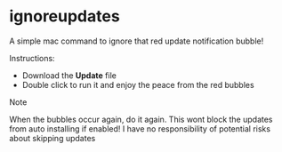 # ignoreupdates
A simple mac command to ignore that red update notification bubble! 

Instructions:
* Download the **Update** file
* Double click to run it and enjoy the peace from the red bubbles

> [!NOTE]
> When the bubbles occur again, do it again. This wont block the updates from auto installing if enabled!
> I have no responsibility of potential risks about skipping updates
